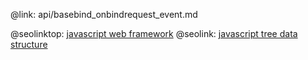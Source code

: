 @link: api/basebind_onbindrequest_event.md

@seolinktop: [javascript web framework](https://webix.com)
@seolink: [javascript tree data structure](https://webix.com/widget/tree/)